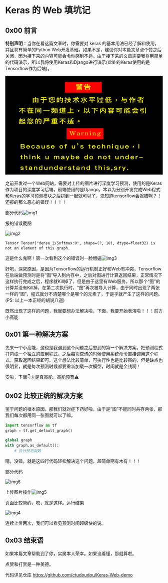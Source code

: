# Keras 的 Web 填坑记

## 0x00 前言

**特别声明**：当你在看这篇文章时，你需要对 keras 的基本用法已经了解和使用，并且具有简单的Python Web开发基础，如果不是，建议你对本篇文章点个赞之后关闭，因为接下来的内容可能会令你感到不适。由于接下来的文章需要我将用简单的代码演示，所以我将使用Keras和Django进行演示(此处的Keras使用的是Tensorflow作为后端)。

![Warning](./image/Warning.png)

之前开发过一个Web网站，需要对上传的图片进行深度学习预测，使用的是Keras作为项目的深度学习后端，前端使用的是Django。本以为分别开发完成Web程式和Keras的学习预测模块之后拼到一起就可以了，鬼知道tensorflow会报错啊？！还报的那么恶心的错误！！！！

部分代码![img1](/Users/tudoudou/Desktop/Keras-Web-demo/image/img1.png)

报的错误截图

![img2](/Users/tudoudou/Desktop/Keras-Web-demo/image/img2.png)

```
Tensor Tensor("dense_2/Softmax:0", shape=(?, 10), dtype=float32) is not an element of this graph.
```

这是什么鬼啊！第一次看到这个的错误时一脸懵逼![img3](/Users/tudoudou/Desktop/Keras-Web-demo/image/img3.jpg)

好吧，深究原因，是因为Tensorflow的运行机制正好和Web有冲突，Tensorflow在后端做预测时是将“图”导入到内存中，之后对图进行计算返回结果，正常情况下这样执行完成之后，程序就Kill掉了，但是由于这里有Web服务，所以那个“图”的计算并没有Kill掉，在第二次执行时，“图”再次被导入计算，由于同时出现了两张一样的“图”，程式就分不清楚哪个是哪个的元素了，于是乎就产生了这样的问题。(PS: 以上一本正经的胡说八道)

既然出现了这样的问题，我就要想办法解决啦，下面，我要开始表演啦！！！前方小高能

## 0x01 第一种解决方案

先来一个小高能，这也是我遇到这个问题之后想到的第一个解决方案，把预测程式打包成一个独立的应用程式，之后每次查询的时候使用系统命令直接调用这个程式，获取返回结果即可。这个想法比较简单，可执行性也是比较高的，但是缺点也很明显，就是每次预测时候都要重新加载一次模型，时间就是金钱啊！

安啦，下面👇才是真高能。高能预警⚠️

## 0x02 比较正统的解决方案

鉴于问题的根本原因，那我们就对症下药好啦，由于是“图”不能同时共存两张，那我们每次都用同一张图就可以了嘛。

```python
import tensorflow as tf
graph = tf.get_default_graph()
```

```python
global graph
with graph.as_default():
    # 执行预测函数
```

嗯，没错，就是这四行代码轻松解决这个问题，超简单啊有木有！！！

部分代码

![img6](/Users/tudoudou/Desktop/Keras-Web-demo/image/img6.png)

上传图片操作![img5](/Users/tudoudou/Desktop/Keras-Web-demo/image/img5.png)

页面比较简约，嗯，就是这样。运行结果

![img4](/Users/tudoudou/Desktop/Keras-Web-demo/image/img4.png)

连续上传两次，我们可以看见预测时间超级快的说。

## 0x03 结束语

如果本篇文章帮助到了你，实属本人荣幸。如果没看懂，那就算啦。

点赞和打赏是一种美德。

代码详见仓库 https://github.com/ctudoudou/Keras-Web-demo